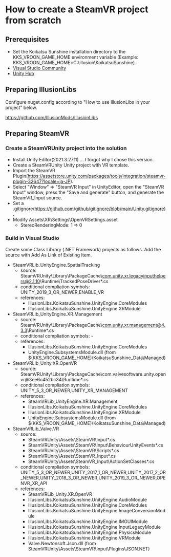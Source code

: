 # How to create a SteamVR project from scratch
## Prerequisites
- Set the Koikatsu Sunshine installation directory to the KKS_VROON_GAME_HOME environment variable (Example: KKS_VROON_GAME_HOME=C:\illusion\KoikatsuSunshine).
- [Visual Studio Community](https://visualstudio.microsoft.com/vs/community/)
- [Unity Hub](https://unity.com/download)

## Preparing IllusionLibs
Configure nuget.config according to "How to use IllusionLibs in your project" below.

https://github.com/IllusionMods/IllusionLibs

## Preparing SteamVR
### Create a SteamVRUnity project into the solution
- Install Unity Editor(2021.3.27f1) ... I forgot why I chose this version.
- Create a SteamVRUnity Unity project with VR template.
- Import the SteamVR Plugin(https://assetstore.unity.com/packages/tools/integration/steamvr-plugin-32647?locale=ja-JP).
- Select "Window" ⇒ "SteamVR Input" in UnityEditor, open the "SteamVR Input" window, press the "Save and generate" button, and generate the SteamVR_Input source.
- Set a .gitignore(https://github.com/github/gitignore/blob/main/Unity.gitignore).
- Modify Assets\XR\Settings\OpenVRSettings.asset
  - StereoRenderingMode: 1 => 0

### Build in Visual Studio
Create some Class Library (.NET Framework) projects as follows.
Add the source with Add As Link of Existing Item.
- SteamVRLib_UnityEngine.SpatialTracking
  - source: SteamVRUnity\Library\PackageCache\com.unity.xr.legacyinputhelpers@2.1.10\Runtime\TrackedPoseDriver\*.cs
  - conditional compliation symbols: UNITY_2019_3_OR_NEWER,ENABLE_VR
  - references:
    - IllusionLibs.KoikatsuSunshine.UnityEngine.CoreModules
    - IllusionLibs.KoikatsuSunshine.UnityEngine.XRModule
- SteamVRLib_UnityEngine.XR.Management
  - source: SteamVRUnity\Library\PackageCache\com.unity.xr.management@4.3.3\Runtime\*.cs
  - conditional compliation symbols: -
  - references:
    - IllusionLibs.KoikatsuSunshine.UnityEngine.CoreModules
    - UnityEngine.SubsystemsModule.dll (from $(KKS_VROON_GAME_HOME)\KoikatsuSunshine_Data\Managed)
- SteamVRLib_Unity.XR.OpenVR
  - source: SteamVRUnity\Library\PackageCache\com.valvesoftware.unity.openvr@3ee6c452bc34\Runtime\*.cs
  - conditional compliation symbols: UNITY_5_3_OR_NEWER,UNITY_XR_MANAGEMENT
  - references:
    - SteamVRLib_UnityEngine.XR.Management
    - IllusionLibs.KoikatsuSunshine.UnityEngine.CoreModules
    - IllusionLibs.KoikatsuSunshine.UnityEngine.XRModule
    - UnityEngine.SubsystemsModule.dll (from $(KKS_VROON_GAME_HOME)\KoikatsuSunshine_Data\Managed)
- SteamVRLib_Valve.VR
  - source:
    - SteamVRUnity\Assets\SteamVR\Input\*.cs
    - SteamVRUnity\Assets\SteamVR\Input\BehaviourUnityEvents\*.cs
    - SteamVRUnity\Assets\SteamVR\Scripts\*.cs
    - SteamVRUnity\Assets\SteamVR_Input\*.cs
    - SteamVRUnity\Assets\SteamVR_Input\ActionSetClasses\*.cs
  - conditional compliation symbols: UNITY_5_3_OR_NEWER,UNITY_2017_1_OR_NEWER,UNITY_2017_2_OR_NEWER,UNITY_2018_3_OR_NEWER,UNITY_2019_3_OR_NEWER,OPENVR_XR_API
  - references:
    - SteamVRLib_Unity.XR.OpenVR
    - IllusionLibs.KoikatsuSunshine.UnityEngine.AudioModule
    - IllusionLibs.KoikatsuSunshine.UnityEngine.CoreModules
    - IllusionLibs.KoikatsuSunshine.UnityEngine.ImageConversionModule
    - IllusionLibs.KoikatsuSunshine.UnityEngine.IMGUIModule
    - IllusionLibs.KoikatsuSunshine.UnityEngine.InputLegacyModule
    - IllusionLibs.KoikatsuSunshine.UnityEngine.PhysicsModule
    - IllusionLibs.KoikatsuSunshine.UnityEngine.VRModule
    - Valve.Newtonsoft.Json.dll (from SteamVRUnity\Assets\SteamVR\Input\Plugins\JSON.NET)
